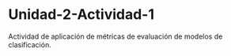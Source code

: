 # Unidad-2-Actividad-1
Actividad de aplicación de métricas de evaluación de modelos de clasificación.
